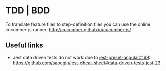 # TDD | BDD

To translate feature files to step-definition files you can use the online cucumber-js runner: http://cucumber.github.io/cucumber-js/

## Useful links

* Jest data driven tests do not work due to [jest-preset-angular#169](https://github.com/thymikee/jest-preset-angular/issues/169):  
  https://github.com/sapegin/jest-cheat-sheet#data-driven-tests-jest-23
